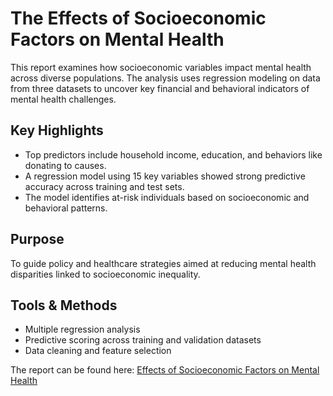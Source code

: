# The Effects of Socioeconomic Factors on Mental Health

This report examines how socioeconomic variables impact mental health across diverse populations. The analysis uses regression modeling on data from three datasets to uncover key financial and behavioral indicators of mental health challenges.

## Key Highlights
- Top predictors include household income, education, and behaviors like donating to causes.
- A regression model using 15 key variables showed strong predictive accuracy across training and test sets.
- The model identifies at-risk individuals based on socioeconomic and behavioral patterns.

## Purpose
To guide policy and healthcare strategies aimed at reducing mental health disparities linked to socioeconomic inequality.

## Tools & Methods
- Multiple regression analysis
- Predictive scoring across training and validation datasets
- Data cleaning and feature selection


The report can be found here: [Effects of Socioeconomic Factors on Mental Health](./The%20Effects%20of%20Socioeconomic%20Factors%20on%20Mental%20Health.pdf)
